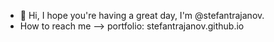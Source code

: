 - 👋 Hi, I hope you're having a great day, I'm @stefantrajanov.
- How to reach me --> portfolio: stefantrajanov.github.io
